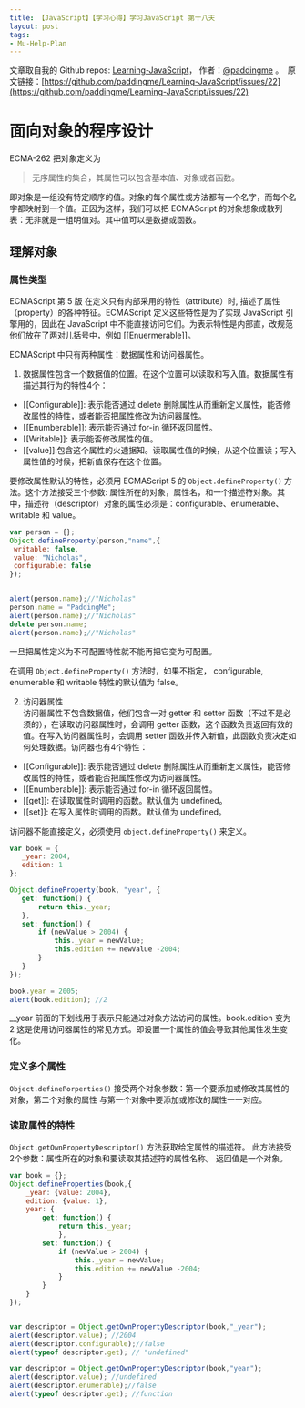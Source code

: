 ```yaml
---
title: 【JavaScript】【学习心得】学习JavaScript 第十八天
layout: post
tags:
- Mu-Help-Plan
---
```



 文章取自我的 Github  repos: [Learning-JavaScript](https://github.com/paddingme/Learning-JavaScript)， 作者：[@paddingme](http://padding.me/about.html) 。 
 &nbsp;原文链接：[https://github.com/paddingme/Learning-JavaScript/issues/22](https://github.com/paddingme/Learning-JavaScript/issues/22)

# 面向对象的程序设计

ECMA-262 把对象定义为

>无序属性的集合，其属性可以包含基本值、对象或者函数。

即对象是一组没有特定顺序的值。对象的每个属性或方法都有一个名字，而每个名字都映射到一个值。正因为这样，我们可以把 ECMAScript 的对象想象成散列表：无非就是一组明值对。其中值可以是数据或函数。

## 理解对象

### 属性类型
ECMAScript 第 5 版 在定义只有内部采用的特性（attribute）时, 描述了属性（property）的各种特征。ECMAScript 定义这些特性是为了实现 JavaScript 引擎用的，因此在 JavaScript 中不能直接访问它们。为表示特性是内部直，改规范他们放在了两对儿括号中，例如 [[Enuermerable]]。

ECMAScript 中只有两种属性：数据属性和访问器属性。

1. 数据属性包含一个数据值的位置。在这个位置可以读取和写入值。数据属性有描述其行为的特性4个：

 - [[Configurable]]: 表示能否通过 delete 删除属性从而重新定义属性，能否修改属性的特性，或者能否把属性修改为访问器属性。
 - [[Enumberable]]: 表示能否通过 for-in 循环返回属性。
 - [[Writable]]: 表示能否修改属性的值。
 - [[value]]:包含这个属性的火速据知。读取属性值的时候，从这个位置读；写入属性值的时候，把新值保存在这个位置。

 要修改属性默认的特性，必须用 ECMAScript 5 的 `Object.defineProperty()` 方法。这个方法接受三个参数: 属性所在的对象，属性名，和一个描述符对象。其中，描述符（descriptor）对象的属性必须是：configurable、enumerable、writable 和 value。

 ```js
 var person = {};
 Object.defineProperty(person,"name",{
  writable: false,
  value: "Nicholas",
  configurable: false
});


 alert(person.name);//"Nicholas"
 person.name = "PaddingMe";
 alert(person.name);//"Nicholas"
 delete person.name;
 alert(person.name);//"Nicholas"
 ```

 一旦把属性定义为不可配置特性就不能再把它变为可配置。

 在调用 `Object.defineProperty()` 方法时，如果不指定， configurable, enumerable 和 writable 特性的默认值为 false。

2. 访问器属性  
 访问器属性不包含数据值，他们包含一对 getter 和 setter 函数（不过不是必须的），在读取访问器属性时，会调用 getter 函数，这个函数负责返回有效的值。在写入访问器属性时，会调用 setter 函数并传入新值，此函数负责决定如何处理数据。访问器也有4个特性：

 - [[Configurable]]: 表示能否通过 delete 删除属性从而重新定义属性，能否修改属性的特性，或者能否把属性修改为访问器属性。
 - [[Enumberable]]: 表示能否通过 for-in 循环返回属性。
 - [[get]]: 在读取属性时调用的函数。默认值为 undefined。
 - [[set]]: 在写入属性时调用的函数。默认值为 undefined。

 访问器不能直接定义，必须使用 `object.defineProperty()` 来定义。

 ```js
 var book = {
    _year: 2004,
    edition: 1
 };

 Object.defineProperty(book, "year", {
    get: function() {
        return this._year;
    },
    set: function() {
        if (newValue > 2004) {
            this._year = newValue;
            this.edition += newValue -2004;
        }
    }
});

book.year = 2005;
alert(book.edition); //2
 ```

__year 前面的下划线用于表示只能通过对象方法访问的属性。book.edition 变为 2 这是使用访问器属性的常见方式。即设置一个属性的值会导致其他属性发生变化。


### 定义多个属性
`Object.definePorperties()` 接受两个对象参数：第一个要添加或修改其属性的对象，第二个对象的属性 与第一个对象中要添加或修改的属性一一对应。

### 读取属性的特性

`Object.getOwnPropertyDescriptor()` 方法获取给定属性的描述符。
此方法接受2个参数：属性所在的对象和要读取其描述符的属性名称。
返回值是一个对象。

```js
var book = {};
Object.defineProperties(book,{
    _year: {value: 2004},
    edition: {value: 1},
    year: {
        get: function() {
            return this._year;
            },
        set: function() {
            if (newValue > 2004) {
                this._year = newValue;
                this.edition += newValue -2004;
            }
        }
    }
});


var descriptor = Object.getOwnPropertyDescriptor(book,"_year");
alert(descriptor.value); //2004
alert(descriptor.configurable);//false
alert(typeof descriptor.get); // "undefined"

var descriptor = Object.getOwnPropertyDescriptor(book,"year");
alert(descriptor.value); //undefined
alert(descriptor.enumerable);//false
alert(typeof descriptor.get); //function

```
